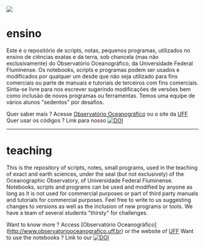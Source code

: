 ![](http://observatoriooceanografico.org/wp-content/uploads/elementor/thumbs/logo-o2-2-p31vla9ib17i85olifd4l1xk0e5lktrkal6u0s4c6o.png)<br>

# ensino
Este é o repositório de scripts, notas, pequenos programas, utilizados no ensino de ciências exatas e da terra, sob chancela (mas não exclusivamente) do Observatório Oceanográfico, da Universidade Federal Fluminense. Os notebooks, scripts e programas podem ser usados e modificados por qualquer um desde que não seja utilizado para fins comerciais ou parte de manuais e tutoriais de terceiros com fins comerciais. Sinta-se livre para nos escrever sugerindo modificações de versões bem como inclusão de novos programas ou ferramentas. Temos uma equipe de vários alunos "sedentos" por desafios. 

Quer saber mais ? 
 Acesse [Observatório Oceanográfico](http://www.observatoriooceanografico.uff.br) ou o site da [UFF](http://www.uff.br)
Quer usar os códigos ?
Link para nosso [![DOI](https://zenodo.org/badge/342919527.svg)](https://doi.org/10.5281/zenodo.4876346)

 ----
 # teaching
This is the repository of scripts, notes, small programs, used in the teaching of exact and earth sciences, under the seal (but not exclusively) of the Oceanographic Observatory, of Universidade Federal Fluminense. Notebooks, scripts and programs can be used and modified by anyone as long as it is not used for commercial purposes or part of third party manuals and tutorials for commercial purposes. Feel free to write to us suggesting changes to versions as well as the inclusion of new programs or tools. We have a team of several students "thirsty" for challenges.

Want to know more ?
  Access [Observatório Oceanográfico] (http://www.observatoriooceanografico.uff.br) or the website of [UFF](http://www.uff.br)
Want to use the notebooks ?
Link to our [![DOI](https://zenodo.org/badge/342919527.svg)](https://doi.org/10.5281/zenodo.4876346)



